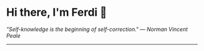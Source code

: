 <h1>Hi there, I'm Ferdi 👋</h1>

<p><em>
  "Self-knowledge is the beginning of self-correction." — Norman Vincent Peale
</em></p>

---
